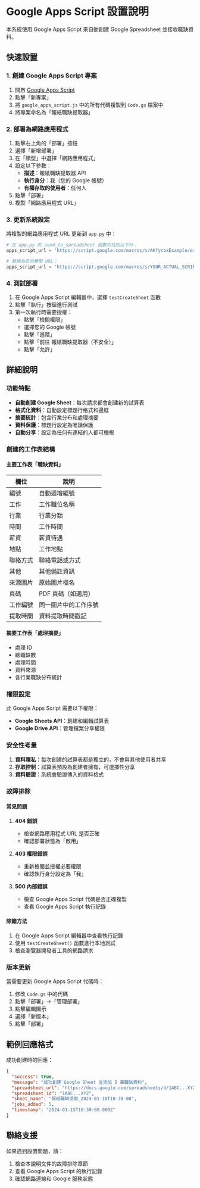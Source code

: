 # Google Apps Script 設置說明

本系統使用 Google Apps Script 來自動創建 Google Spreadsheet 並接收職缺資料。

## 快速設置

### 1. 創建 Google Apps Script 專案

1. 開啟 [Google Apps Script](https://script.google.com/)
2. 點擊「新專案」
3. 將 `google_apps_script.js` 中的所有代碼複製到 `Code.gs` 檔案中
4. 將專案命名為「報紙職缺提取器」

### 2. 部署為網路應用程式

1. 點擊右上角的「部署」按鈕
2. 選擇「新增部署」
3. 在「類型」中選擇「網路應用程式」
4. 設定以下參數：
   - **描述**：報紙職缺提取器 API
   - **執行身分**：我（您的 Google 帳號）
   - **有權存取的使用者**：任何人
5. 點擊「部署」
6. 複製「網路應用程式 URL」

### 3. 更新系統設定

將複製的網路應用程式 URL 更新到 `app.py` 中：

```python
# 在 app.py 的 send_to_spreadsheet 函數中找到以下行：
apps_script_url = 'https://script.google.com/macros/s/AKfycbxExample/exec'

# 替換為您的實際 URL：
apps_script_url = 'https://script.google.com/macros/s/YOUR_ACTUAL_SCRIPT_ID/exec'
```

### 4. 測試部署

1. 在 Google Apps Script 編輯器中，選擇 `testCreateSheet` 函數
2. 點擊「執行」按鈕進行測試
3. 第一次執行時需要授權：
   - 點擊「檢閱權限」
   - 選擇您的 Google 帳號
   - 點擊「進階」
   - 點擊「前往 報紙職缺提取器（不安全）」
   - 點擊「允許」

## 詳細說明

### 功能特點

- **自動創建 Google Sheet**：每次請求都會創建新的試算表
- **格式化資料**：自動設定標題行格式和邊框
- **摘要統計**：包含行業分布和處理摘要
- **資料保護**：標題行設定為唯讀保護
- **自動分享**：設定為任何有連結的人都可檢視

### 創建的工作表結構

#### 主要工作表「職缺資料」
| 欄位 | 說明 |
|------|------|
| 編號 | 自動遞增編號 |
| 工作 | 工作職位名稱 |
| 行業 | 行業分類 |
| 時間 | 工作時間 |
| 薪資 | 薪資待遇 |
| 地點 | 工作地點 |
| 聯絡方式 | 聯絡電話或方式 |
| 其他 | 其他備註資訊 |
| 來源圖片 | 原始圖片檔名 |
| 頁碼 | PDF 頁碼（如適用） |
| 工作編號 | 同一圖片中的工作序號 |
| 提取時間 | 資料提取時間戳記 |

#### 摘要工作表「處理摘要」
- 處理 ID
- 總職缺數
- 處理時間
- 資料來源
- 各行業職缺分布統計

### 權限設定

此 Google Apps Script 需要以下權限：
- **Google Sheets API**：創建和編輯試算表
- **Google Drive API**：管理檔案分享權限

### 安全性考量

1. **資料隱私**：每次創建的試算表都是獨立的，不會與其他使用者共享
2. **存取控制**：試算表預設為創建者擁有，可選擇性分享
3. **資料驗證**：系統會驗證傳入的資料格式

### 故障排除

#### 常見問題

1. **404 錯誤**
   - 檢查網路應用程式 URL 是否正確
   - 確認部署狀態為「啟用」

2. **403 權限錯誤**
   - 重新檢閱並授權必要權限
   - 確認執行身分設定為「我」

3. **500 內部錯誤**
   - 檢查 Google Apps Script 代碼是否正確複製
   - 查看 Google Apps Script 執行記錄

#### 除錯方法

1. 在 Google Apps Script 編輯器中查看執行記錄
2. 使用 `testCreateSheet()` 函數進行本地測試
3. 檢查瀏覽器開發者工具的網路請求

### 版本更新

當需要更新 Google Apps Script 代碼時：

1. 修改 `Code.gs` 中的代碼
2. 點擊「部署」→「管理部署」
3. 點擊編輯圖示
4. 選擇「新版本」
5. 點擊「部署」

## 範例回應格式

成功創建時的回應：
```json
{
  "success": true,
  "message": "成功創建 Google Sheet 並添加 5 筆職缺資料",
  "spreadsheet_url": "https://docs.google.com/spreadsheets/d/1ABC...XYZ/edit",
  "spreadsheet_id": "1ABC...XYZ",
  "sheet_name": "報紙職缺提取_2024-01-15T10-30-00",
  "jobs_added": 5,
  "timestamp": "2024-01-15T10:30:00.000Z"
}
```

## 聯絡支援

如果遇到設置問題，請：
1. 檢查本說明文件的故障排除章節
2. 查看 Google Apps Script 的執行記錄
3. 確認網路連線和 Google 服務狀態 